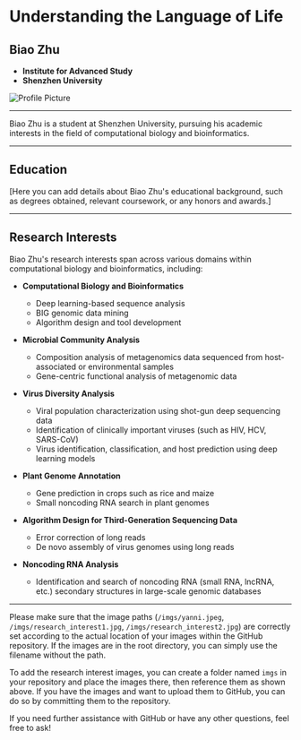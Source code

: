 # Understanding the Language of Life

## Biao Zhu

- **Institute for Advanced Study**
- **Shenzhen University**

![Profile Picture](/imgs/yanni.jpeg)

---

Biao Zhu is a student at Shenzhen University, pursuing his academic interests in the field of computational biology and bioinformatics.

---

## Education

[Here you can add details about Biao Zhu's educational background, such as degrees obtained, relevant coursework, or any honors and awards.]

---

## Research Interests

Biao Zhu's research interests span across various domains within computational biology and bioinformatics, including:

- **Computational Biology and Bioinformatics**
  - Deep learning-based sequence analysis
  - BIG genomic data mining
  - Algorithm design and tool development

- **Microbial Community Analysis**
  - Composition analysis of metagenomics data sequenced from host-associated or environmental samples
  - Gene-centric functional analysis of metagenomic data

- **Virus Diversity Analysis**
  - Viral population characterization using shot-gun deep sequencing data
  - Identification of clinically important viruses (such as HIV, HCV, SARS-CoV)
  - Virus identification, classification, and host prediction using deep learning models

- **Plant Genome Annotation**
  - Gene prediction in crops such as rice and maize
  - Small noncoding RNA search in plant genomes

- **Algorithm Design for Third-Generation Sequencing Data**
  - Error correction of long reads
  - De novo assembly of virus genomes using long reads

- **Noncoding RNA Analysis**
  - Identification and search of noncoding RNA (small RNA, lncRNA, etc.) secondary structures in large-scale genomic databases

---

Please make sure that the image paths (`/imgs/yanni.jpeg`, `/imgs/research_interest1.jpg`, `/imgs/research_interest2.jpg`) are correctly set according to the actual location of your images within the GitHub repository. If the images are in the root directory, you can simply use the filename without the path.

To add the research interest images, you can create a folder named `imgs` in your repository and place the images there, then reference them as shown above. If you have the images and want to upload them to GitHub, you can do so by committing them to the repository.

If you need further assistance with GitHub or have any other questions, feel free to ask!
